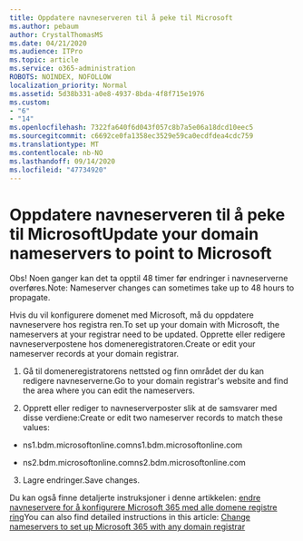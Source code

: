 ```yaml
---
title: Oppdatere navneserveren til å peke til Microsoft
ms.author: pebaum
author: CrystalThomasMS
ms.date: 04/21/2020
ms.audience: ITPro
ms.topic: article
ms.service: o365-administration
ROBOTS: NOINDEX, NOFOLLOW
localization_priority: Normal
ms.assetid: 5d38b331-a0e8-4937-8bda-4f8f715e1976
ms.custom:
- "6"
- "14"
ms.openlocfilehash: 7322fa640f6d043f057c8b7a5e06a18dcd10eec5
ms.sourcegitcommit: c6692ce0fa1358ec3529e59ca0ecdfdea4cdc759
ms.translationtype: MT
ms.contentlocale: nb-NO
ms.lasthandoff: 09/14/2020
ms.locfileid: "47734920"
---
```

# <a name="update-your-domain-nameservers-to-point-to-microsoft"></a><span data-ttu-id="1fa4c-102">Oppdatere navneserveren til å peke til Microsoft</span><span class="sxs-lookup"><span data-stu-id="1fa4c-102">Update your domain nameservers to point to Microsoft</span></span>

<span data-ttu-id="1fa4c-103">Obs! Noen ganger kan det ta opptil 48 timer før endringer i navneserverne overføres.</span><span class="sxs-lookup"><span data-stu-id="1fa4c-103">Note: Nameserver changes can sometimes take up to 48 hours to propagate.</span></span>
  
<span data-ttu-id="1fa4c-104">Hvis du vil konfigurere domenet med Microsoft, må du oppdatere navneservere hos registra ren.</span><span class="sxs-lookup"><span data-stu-id="1fa4c-104">To set up your domain with Microsoft, the nameservers at your registrar need to be updated.</span></span> <span data-ttu-id="1fa4c-105">Opprette eller redigere navneserverpostene hos domeneregistratoren.</span><span class="sxs-lookup"><span data-stu-id="1fa4c-105">Create or edit your nameserver records at your domain registrar.</span></span>
  
1. <span data-ttu-id="1fa4c-106">Gå til domeneregistratorens nettsted og finn området der du kan redigere navneserverne.</span><span class="sxs-lookup"><span data-stu-id="1fa4c-106">Go to your domain registrar's website and find the area where you can edit the nameservers.</span></span>

2. <span data-ttu-id="1fa4c-107">Opprett eller rediger to navneserverposter slik at de samsvarer med disse verdiene:</span><span class="sxs-lookup"><span data-stu-id="1fa4c-107">Create or edit two nameserver records to match these values:</span></span>

  - <span data-ttu-id="1fa4c-108">ns1.bdm.microsoftonline.com</span><span class="sxs-lookup"><span data-stu-id="1fa4c-108">ns1.bdm.microsoftonline.com</span></span>

  - <span data-ttu-id="1fa4c-109">ns2.bdm.microsoftonline.com</span><span class="sxs-lookup"><span data-stu-id="1fa4c-109">ns2.bdm.microsoftonline.com</span></span>

3. <span data-ttu-id="1fa4c-110">Lagre endringer.</span><span class="sxs-lookup"><span data-stu-id="1fa4c-110">Save changes.</span></span>

<span data-ttu-id="1fa4c-111">Du kan også finne detaljerte instruksjoner i denne artikkelen: [endre navneservere for å konfigurere Microsoft 365 med alle domene registre ring](https://docs.microsoft.com/microsoft-365/admin/get-help-with-domains/change-nameservers-at-any-domain-registrar)</span><span class="sxs-lookup"><span data-stu-id="1fa4c-111">You can also find detailed instructions in this article: [Change nameservers to set up Microsoft 365 with any domain registrar](https://docs.microsoft.com/microsoft-365/admin/get-help-with-domains/change-nameservers-at-any-domain-registrar)</span></span>
  